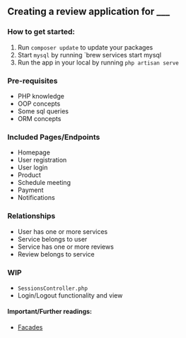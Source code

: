 ## Creating a review application for ___

### How to get started:
1. Run `composer update` to update your packages
2. Start `mysql` by running `brew services start mysql
3. Run the app in your local by running `php artisan serve`

### Pre-requisites
- PHP knowledge
- OOP concepts
- Some sql queries
- ORM concepts

### Included Pages/Endpoints
- Homepage
- User registration
- User login
- Product
- Schedule meeting
- Payment
- Notifications

### Relationships
- User has one or more services
- Service belongs to user
- Service has one or more reviews
- Review belongs to service

### WIP
- `SessionsController.php`
- Login/Logout functionality and view

#### Important/Further readings:
- [Facades](https://laravel.com/docs/5.7/facades)